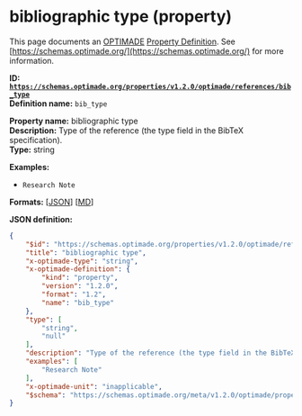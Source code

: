 # bibliographic type (property)
This page documents an [OPTIMADE](https://www.optimade.org/) [Property Definition](https://schemas.optimade.org/#definitions). See [https://schemas.optimade.org/](https://schemas.optimade.org/) for more information.

**ID: [`https://schemas.optimade.org/properties/v1.2.0/optimade/references/bib_type`](https://schemas.optimade.org/properties/v1.2.0/optimade/references/bib_type)**  
**Definition name:** `bib_type`

**Property name:** bibliographic type  
**Description:** Type of the reference (the type field in the BibTeX specification).  
**Type:** string  



**Examples:**

- `Research Note`

**Formats:** [[JSON](bib_type.json)] [[MD](bib_type.md)]

**JSON definition:**

``` json
{
    "$id": "https://schemas.optimade.org/properties/v1.2.0/optimade/references/bib_type",
    "title": "bibliographic type",
    "x-optimade-type": "string",
    "x-optimade-definition": {
        "kind": "property",
        "version": "1.2.0",
        "format": "1.2",
        "name": "bib_type"
    },
    "type": [
        "string",
        "null"
    ],
    "description": "Type of the reference (the type field in the BibTeX specification).",
    "examples": [
        "Research Note"
    ],
    "x-optimade-unit": "inapplicable",
    "$schema": "https://schemas.optimade.org/meta/v1.2.0/optimade/property_definition.md"
}
```
